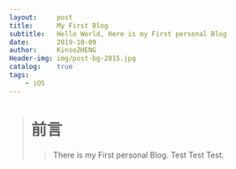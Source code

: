 ```yaml
---
layout:		post
title:		My First Blog
subtitle:	Hello World, Here is my First personal Blog
date:		2019-10-09
author:		KinsoZHENG
Header-img: img/post-bg-2015.jpg
catalog:	true
tags:
	- iOS		
---
```


> # 前言
>
> > There is my First personal Blog. Test Test Test.